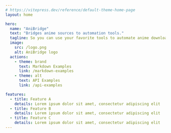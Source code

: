 ```yaml
---
# https://vitepress.dev/reference/default-theme-home-page
layout: home

hero:
  name: "AniBridge"
  text: "Bridges anime sources to automation tools."
  tagline: So you can use your favorite tools to automate anime downloads.
  image:
    src: /logo.png
    alt: AniBridge logo
  actions:
    - theme: brand
      text: Markdown Examples
      link: /markdown-examples
    - theme: alt
      text: API Examples
      link: /api-examples

features:
  - title: Feature A
    details: Lorem ipsum dolor sit amet, consectetur adipiscing elit
  - title: Feature B
    details: Lorem ipsum dolor sit amet, consectetur adipiscing elit
  - title: Feature C
    details: Lorem ipsum dolor sit amet, consectetur adipiscing elit
---
```


